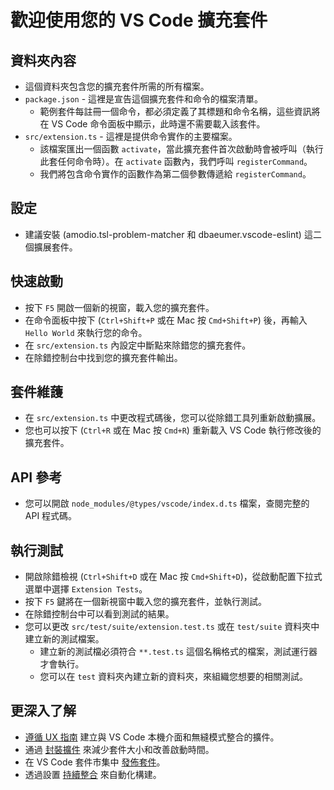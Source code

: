 # 歡迎使用您的 VS Code 擴充套件

## 資料夾內容

* 這個資料夾包含您的擴充套件所需的所有檔案。
* `package.json` - 這裡是宣告這個擴充套件和命令的檔案清單。
  * 範例套件每註冊一個命令，都必須定義了其標題和命令名稱，這些資訊將在 VS Code 命令面板中顯示，此時還不需要載入該套件。
* `src/extension.ts` - 這裡是提供命令實作的主要檔案。
  * 該檔案匯出一個函數 `activate`，當此擴充套件首次啟動時會被呼叫（執行此套任何命令時）。在 `activate` 函數內，我們呼叫 `registerCommand`。
  * 我們將包含命令實作的函數作為第二個參數傳遞給 `registerCommand`。

## 設定

* 建議安裝 (amodio.tsl-problem-matcher 和 dbaeumer.vscode-eslint) 這二個擴展套件。

## 快速啟動

* 按下 `F5` 開啟一個新的視窗，載入您的擴充套件。
* 在命令面板中按下 (`Ctrl+Shift+P` 或在 Mac 按 `Cmd+Shift+P`) 後，再輸入 `Hello World` 來執行您的命令。
* 在 `src/extension.ts` 內設定中斷點來除錯您的擴充套件。
* 在除錯控制台中找到您的擴充套件輸出。

## 套件維䕶

* 在 `src/extension.ts` 中更改程式碼後，您可以從除錯工具列重新啟動擴展。
* 您也可以按下 (`Ctrl+R` 或在 Mac 按 `Cmd+R`) 重新載入 VS Code 執行修改後的擴充套件。

## API 參考 

* 您可以開啟 `node_modules/@types/vscode/index.d.ts` 檔案，查閱完整的 API 程式碼。

## 執行測試

* 開啟除錯檢視 (`Ctrl+Shift+D` 或在 Mac 按 `Cmd+Shift+D`)，從啟動配置下拉式選單中選擇 `Extension Tests`。
* 按下 `F5` 鍵將在一個新視窗中載入您的擴充套件，並執行測試。
* 在除錯控制台中可以看到測試的結果。
* 您可以更改 `src/test/suite/extension.test.ts` 或在 `test/suite` 資料夾中建立新的測試檔案。
  * 建立新的測試檔必須符合 `**.test.ts` 這個名稱格式的檔案，測試運行器才會執行。
  * 您可以在 `test` 資料夾內建立新的資料夾，來組織您想要的相關測試。

## 更深入了解

* [遵循 UX 指南](https://code.visualstudio.com/api/ux-guidelines/overview) 建立與 VS Code 本機介面和無縫模式整合的擴件。
* 通過 [封裝擴件](https://code.visualstudio.com/api/working-with-extensions/bundling-extension) 來減少套件大小和改善啟動時間。
* 在 VS Code 套件市集中 [發佈套件](https://code.visualstudio.com/api/working-with-extensions/publishing-extension)。
* 透過設置 [持續整合](https://code.visualstudio.com/api/working-with-extensions/continuous-integration) 來自動化構建。
